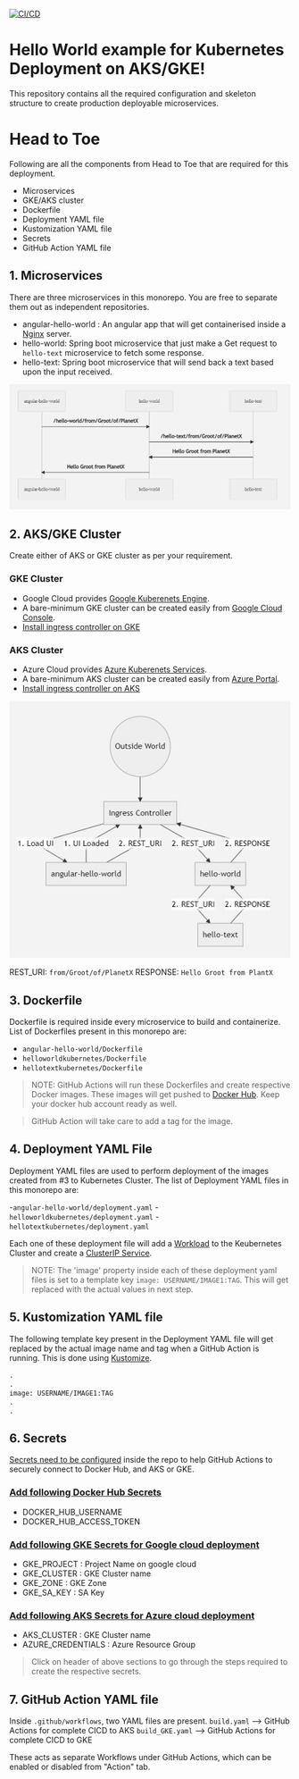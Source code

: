 [![CI/CD](https://github.com/ravi2519/hello-world-kubernetes/actions/workflows/build.yaml/badge.svg?branch=main)](https://github.com/ravi2519/hello-world-kubernetes/actions/workflows/build.yaml)

# Hello World example for Kubernetes Deployment on AKS/GKE!

This repository contains all the required configuration and skeleton structure to create production deployable microservices.

#  Head to Toe

Following are all the components from Head to Toe that are required for this deployment. 

- Microservices
- GKE/AKS cluster
- Dockerfile
- Deployment YAML file
- Kustomization YAML file
- Secrets
- GitHub Action YAML file

## 1. Microservices

There are three microservices in this monorepo. You are free to separate them out as independent repositories. 

- angular-hello-world : An angular app that will get containerised inside a [Nginx](https://hub.docker.com/_/nginx) server.
- hello-world: Spring boot microservice that just make a Get request to `hello-text` microservice to fetch some response. 
- hello-text: Spring boot microservice that will send back a text based upon the input received.

![alt text](./resources/images/flow-chart.JPG)

## 2. AKS/GKE Cluster
Create either of AKS or GKE cluster as per your requirement. 

### GKE Cluster
- Google Cloud provides [Google Kuberenets Engine](https://cloud.google.com/kubernetes-engine). 
- A bare-minimum GKE cluster can be created easily from [Google Cloud Console](https://console.cloud.google.com/kubernetes).  
- [Install ingress controller on GKE](https://cloud.google.com/community/tutorials/nginx-ingress-gke)

### AKS Cluster
- Azure Cloud provides [Azure Kuberenets Services](https://azure.microsoft.com/en-in/services/kubernetes-service/). 
- A bare-minimum AKS cluster can be created easily from [Azure Portal](https://portal.azure.com/).  
- [Install ingress controller on AKS](https://docs.microsoft.com/en-us/azure/aks/ingress-basic)

![alt text](./resources/images/ingress.JPG)

REST_URI: `from/Groot/of/PlanetX`
RESPONSE: `Hello Groot from PlantX`

## 3. Dockerfile

Dockerfile is required inside every microservice to build and containerize.
List of Dockerfiles present in this monorepo are:

- `angular-hello-world/Dockerfile`
- `helloworldkubernetes/Dockerfile`
- `hellotextkubernetes/Dockerfile`

> NOTE: GitHub Actions will run these Dockerfiles and create respective Docker images. These images will get pushed to [Docker Hub](https://hub.docker.com/). Keep your docker hub account ready as well.

> GitHub Action will take care to add a tag for the image.  

## 4. Deployment YAML File

Deployment YAML files are used to perform deployment of the images created from #3 to Kubernetes Cluster. The list of Deployment YAML files in this monorepo are:

-`angular-hello-world/deployment.yaml`
-`helloworldkubernetes/deployment.yaml`
-`hellotextkubernetes/deployment.yaml`

Each one of these deployment file will add a [Workload](https://kubernetes.io/docs/concepts/workloads/) to the Keubernetes Cluster and create a [ClusterIP Service](https://kubernetes.io/docs/concepts/services-networking/service/).

> NOTE: The 'image' property inside each of these deployment yaml files is set to a template key 
> `image: USERNAME/IMAGE1:TAG`. This will get replaced with the actual values in next step.

## 5. Kustomization YAML file

The following template key present in the Deployment YAML file will get replaced by the actual image name and tag when a GitHub Action is running. This is done using [Kustomize](https://kustomize.io/).
```
.
.
image: USERNAME/IMAGE1:TAG
.
.
```

## 6. Secrets

[Secrets need to be configured](https://docs.github.com/en/actions/reference/encrypted-secrets) inside the repo to help GitHub Actions to securely connect to Docker Hub, and AKS or GKE.  

### [Add following Docker Hub Secrets](https://docs.docker.com/ci-cd/github-actions/)
- DOCKER_HUB_USERNAME
- DOCKER_HUB_ACCESS_TOKEN

### [Add following GKE Secrets for Google cloud deployment](https://docs.github.com/en/actions/guides/deploying-to-google-kubernetes-engine)
- GKE_PROJECT : Project Name on google cloud
- GKE_CLUSTER : GKE Cluster name
- GKE_ZONE : GKE Zone
- GKE_SA_KEY : SA Key

### [Add following AKS Secrets for Azure cloud deployment](https://docs.microsoft.com/en-us/azure/aks/kubernetes-action)
- AKS_CLUSTER : GKE Cluster name
- AZURE_CREDENTIALS : Azure Resource Group

> Click on header of above sections to go through the steps required to create the respective secrets.

## 7. GitHub Action YAML file
Inside `.github/workflows`, two YAML files are present. 
`build.yaml` --> GitHub Actions for complete CICD to AKS
`build_GKE.yaml` -->  GitHub Actions for complete CICD to GKE

These acts as separate Workflows under GitHub Actions, which can be enabled or disabled from "Action" tab.

